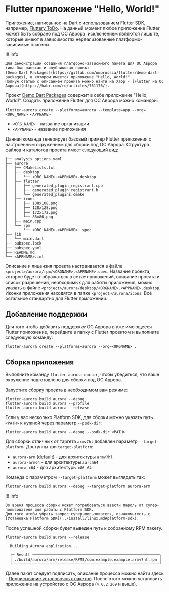 # Flutter приложение "Hello, World!"

Приложение, написанное на Dart с использованием Flutter SDK, например, [Fluttery ToDo](https://gitlab.com/omprussia/flutter/fluttery-todo).
На данный момент любое приложение Flutter может быть собрано под ОС Аврора, исключением являются лишь те, которые имеют в зависимостях нереализованные платформо-зависимые плагины.

!!! info

    Для демонстрации создания платформо-зависимого пакета для ОС Аврора типа был написан и опубликован проект
    [Demo Dart Packages](https://gitlab.com/omprussia/flutter/demo-dart-packages), в котором имеется приложение "Hello, World!".
    Полную статью с описанием проекта можно найти на Хабр - [Flutter на ОС Аврора](https://habr.com/ru/articles/761176/).

Проект [Demo Dart Packages](https://gitlab.com/omprussia/flutter/demo-dart-packages) содержит в себе приложение "Hello, World!".
Создать приложение Flutter для ОС Аврора можно командой:

```shell
flutter-aurora create --platforms=aurora --template=app --org=<ORG_NAME> <APPNAME>
```

- `<ORG_NAME>` - название организации
- `<APPNAME>` - название приложения

Данная команда генерирует базовый пример Flutter приложения с настроенным окружением для сборки под ОС Аврора. 
Структура файлов и каталогов проекта имеет следующий вид:

```shell
├── analysis_options.yaml
├── aurora
│   ├── CMakeLists.txt
│   ├── desktop
│   │   └── <ORG_NAME>.<APPNAME>.desktop
│   ├── flutter
│   │   ├── generated_plugin_registrant.cpp
│   │   ├── generated_plugin_registrant.h
│   │   └── generated_plugins.cmake
│   ├── icons
│   │   ├── 108x108.png
│   │   ├── 128x128.png
│   │   ├── 172x172.png
│   │   └── 86x86.png
│   ├── main.cpp
│   └── rpm
│       └── <ORG_NAME>.<APPNAME>..spec
├── lib
│   └── main.dart
├── pubspec.lock
├── pubspec.yaml
├── README.md
└── <APPNAME>.iml
```

Описание и лицензия проекта настраивается в файле `<project>/aurora/rpm/<ORGNAME>.<APPNAME>.spec`. 
Название проекта, которое будет отображаться в сетке приложений, описание проекта и список разрешений, необходимых для работы приложения, можно указать в файле `<project>/aurora/desktop/<ORGNAME>.<APPNAME>.desktop`.
Иконки приложения находятся в папке `<project>/aurora/icons`. Всё остальное стандартно для Flutter приложений.

## Добавление поддержки

Для того чтобы добавить поддержку ОС Аврора в уже имеющееся Flutter приложение, перейдите в папку с Flutter проектом и выполните следующую команду:

```shell
flutter-aurora create --platforms=aurora --org=<ORGNAME> .
```

## Сборка приложения

Выполните команду `flutter-aurora doctor`, чтобы убедиться, что ваше окружение подготовлено для сборки под ОС Аврора.

Запустите сборку проекта в необходимом вам режиме:

```shell
flutter-aurora build aurora --debug
flutter-aurora build aurora --profile
flutter-aurora build aurora --release
```

Если у вас несколько Platform SDK, для сборки можно указать путь `<PATH>` к нужной через параметр `--psdk-dir`:

```shell
flutter-aurora build aurora --debug --psdk-dir <PATH>
```

Для сборки отличных от таргета `armv7hl` добавлен параметр `--target-platform`.
Доступны три `target-platform`:

* `aurora-arm` (default) - для архитектуры `armv7hl`
* `aurora-arm64` - для архитектуры `aarch64`
* `aurora-x64` - для архитектуры `x86_64`

Команда с параметром `--target-platform` может выглядеть так:

```shell
flutter-aurora build aurora --debug --target-platform aurora-arm
```

!!! info
    
    Во время процесса сборки может потребоваться ввести пароль от супер-пользователя для работы с Platform SDK.
    Для того чтобы убрать запрос супер-пользователя, ознакомьтесть с [Установка Platform SDK](../install/linux.md#platform-sdk).

После успешной сборки будет выведен путь к собранному RPM пакету.

```shell
flutter-aurora build aurora --release

  Building Aurora application...

  ┌─ Result ────────────────────────────────────────────────────────┐
  │ ./build/aurora/arm/release/RPMS/com.example.example.armv7hl.rpm │
  └─────────────────────────────────────────────────────────────────┘
```

Далее пакет следует подписать, описание процесса можно найти здесь - [Подписывание установочных пакетов](https://developer.auroraos.ru/doc/software_development/guides/package_signing).
После этого можно установить приложение на устройство с ОС Аврора (`4.0.2.269` и выше).
